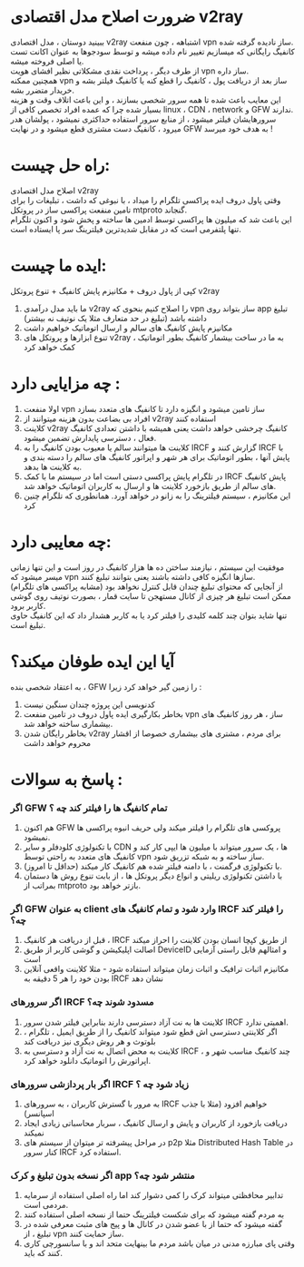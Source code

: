 # ضرورت اصلاح مدل اقتصادی v2ray

ببینید دوستان ، مدل اقتصادی v2ray اشتباهه ، چون منفعت vpn ساز نادیده گرفته شده.<br>
کانفیگ رایگانی که میسازیم تغییر نام داده میشه و توسط سودجوها به عنوان اکانت تست یا اصلی فروخته میشه.<br>
از طرف دیگر ، پرداخت نقدی مشکلاتی نظیر افشای هویت vpn ساز داره.<br>
همچنین ممکنه vpn ساز بعد از دریافت پول ، کانفیگ را قطع کنه یا کانفیگ فیلتر بشه و خریدار متضرر بشه.<br>
این معایب باعث شده تا همه سرور شخصی بسازند ، و این باعث اتلاف وقت و هزینه بسیار شده چرا که عمده افراد تخصص کافی از linux ، CDN ، network و GFW ندارند.<br>
سرورهایشان فیلتر میشود ، از منابع سرور استفاده حداکثری نمیشود ، پولشان هدر میرود ، کانفیگ دست مشتری قطع میشود و در نهایت GFW به هدف خود میرسد !<br>  

# راه حل چیست:
اصلاح مدل اقتصادی v2ray<br>
وقتی پاول دروف ایده پراکسی تلگرام را میداد ،  با نبوغی که داشت ، تبلیغات را برای تامین منفعت پراکسی ساز در پروتکل mtproto گنجاند.<br>
این باعث شد که میلیون ها پراکسی توسط ادمین ها ساخته و پخش شود و اکنون تلگرام تنها پلتفرمی است که در مقابل شدیدترین فیلترینگ سر پا ایستاده است.<br>

# ایده ما چیست:
کپی از پاول دروف + مکانیزم پایش کانفیگ + تنوع پروتکل v2ray<br>
1. ما باید مدل درآمدی v2ray را اصلاح کنیم بنحوی که vpn ساز بتواند روی app تبلیغ داشته باشد (تبلیغ در حد متعارف مثلا یک نوتیف نه بیشتر)
2. مکانیزم پایش کانفیگ های سالم و ارسال اتوماتیک خواهیم داشت
3. تنوع ابزارها و پروتکل های v2ray به ما در ساخت بیشمار کانفیگ بطور اتوماتیک ، کمک خواهد کرد


# چه مزایایی دارد : 
1. اولا منفعت vpn ساز تامین میشود و انگیزه دارد تا کانفیگ های متعدد بسازد<br>
2. افراد بی بضاعت بدون هزینه میتوانند از v2ray استفاده کنند<br>
3. کلاینت v2ray کانفیگ چرخشی خواهد داشت یعنی همیشه با داشتن تعدادی کانفیگ فعال ، دسترسی پایدارش تضمین میشود.<br>
4. کلاینت ها میتوانند سالم یا معیوب بودن کانفیگ را به IRCF گزارش کنند و IRCF با پایش آنها ، بطور اتوماتیک برای هر شهر و اپراتور کانفیگ های سالم را دسته بندی و به کلاینت ها بدهد.<br>
5. در تلگرام پایش پراکسی دستی است اما در سیستم ما با کمک IRCF پایش کانفیگ های سالم از طریق بازخورد کلاینت ها و ارسال به کاربران اتوماتیک خواهد شد.<br>
6. این مکانیزم ، سیستم فیلترینگ را به زانو در خواهد آورد. همانطوری که تلگرام چنین کرد<br>


# چه معایبی دارد: 
موفقیت این سیستم ، نیازمند ساختن ده ها هزار کانفیگ در روز است و این تنها زمانی میسر میشود که vpn سازها انگیزه کافی داشته باشند یعنی بتوانند تبلیغ کنند.<br> 
از آنجایی که محتوای تبلیغ چندان قابل کنترل نخواهد بود (مشابه پراکسی های تلگرام)<br>
ممکن است تبلیغ هر چیزی از کانال مستهجن تا سایت قمار ، بصورت نوتیف روی گوشی کاربر برود.<br>
تنها شاید بتوان چند کلمه کلیدی را فیلتر کرد یا به کاربر هشدار داد که این کانفیگ حاوی تبلیغ است.<br>


# آیا این ایده طوفان میکند؟
به اعتقاد شخصی بنده ، GFW را زمین گیر خواهد کرد زیرا :
1. کدنویسی این پروژه چندان سنگین نیست
2. بخاطر بکارگیری ایده پاول دروف در تامین منفعت vpn ساز ، هر روز کانفیگ های بیشماری ساخته خواهد شد. 
3. بخاطر رایگان شدن v2ray برای مردم ، مشتری های بیشماری خصوصا از اقشار محروم خواهد داشت

# پاسخ به سوالات :
### اگر GFW تمام کانفیگ ها را فیلتر کند چه ؟
1. هم اکنون GFW پروکسی های تلگرام را فیلتر میکند ولی حریف انبوه پراکسی ها نمیشود.
2. با تکنولوژی کلودفلر و سایر CDN ها ، یک سرور میتواند با میلیون ها ایپی کار کند و کانفیگ های متعدد به راحتی توسط vpn ساز ساخته و به شبکه تزریق شود.
3. با تکنولوژی فرگمنت ، با دامنه فیلتر شده هم کانفیگ کار میکند (حداقل تا امروز).
4. با داشتن تکنولوژی ریلیتی و انواع دیگر پروتکل ها ، از بابت تنوع روش ها دستمان بمراتب از mtproto بازتر خواهد بود.

### اگر GFW به عنوان client وارد شود و تمام کانفیگ های IRCF را فیلتر کند چه؟
1. قبل از دریافت هر کانفیگ ، IRCF از طریق کپچا انسان بودن کلاینت را احراز میکند
2. اصالت اپلیکیشن و گوشی کاربر از طریق DeviceID و امثالهم قابل راستی آزمایی است
3. مکانیزم اثبات ترافیک و اثبات زمان میتواند استفاده شود - مثلا کلاینت واقعی آنلاین بودن خود را هر 5 دقیقه به IRCF نشان دهد

### اگر سرورهای IRCF مسدود شوند چه؟
1. کلاینت ها به نت آزاد دسترسی دارند بنابراین فیلتر شدن سرور IRCF اهمیتی ندارد.
2. اگر کلاینتی دسترسی اش قطع شود میتواند کانفیگ را از طریق ایمیل ، تلگرام ، بلوتوث و هر روش دیگری نیز دریافت کند
3. کلاینت به محض اتصال به نت آزاد و دسترسی به IRCF ، چند کانفیگ مناسب شهر و اپراتورش را اتوماتیک دانلود خواهد کرد.

### اگر بار پردازشی سرورهای IRCF زیاد شود چه ؟
1. به مرور با گسترش کاربران ، به سرورهای IRCF خواهیم افزود (مثلا با جذب اسپانسر)
2. دریافت بازخورد از کاربران و پایش و ارسال کانفیگ ، سربار محاسباتی زیادی ایجاد نمیکند
3. در مراحل پیشرفته تر میتوان از سیستم های p2p مثلا Distributed Hash Table در کنار سرور IRCF استفاده کرد.

### اگر نسخه بدون تبلیغ و کرک app منتشر شود چه؟
1. تدابیر محافظتی میتواند کرک را کمی دشوار کند اما راه اصلی استفاده از سرمایه مردمی است.
2. به مردم گفته میشود که برای شکست فیلترینگ حتما از نسخه اصلی استفاده کنند
3. گفته میشود که حتما از با عضو شدن در کانال ها و پیج های مثبت معرفی شده در تبلیغ ، از vpn ساز حمایت کنند.
4. وقتی پای مبارزه مدنی در میان باشد مردم ما بینهایت متحد اند و با سانسورچی کاری کنند که باید.

